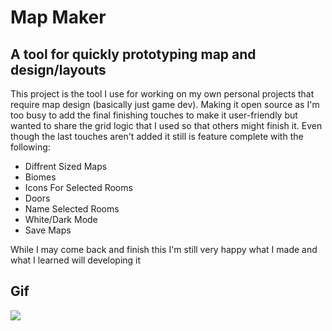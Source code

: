 # Map Maker

## A tool for quickly prototyping map and design/layouts

This project is the tool I use for working on my own personal projects that require map design (basically just game dev). Making it open source as I'm too busy to add the final finishing touches to make it user-friendly but wanted to share the grid logic that I used so that others might finish it. Even though the last touches aren't added it still is feature complete with the following:

* Diffrent Sized Maps
* Biomes
* Icons For Selected Rooms
* Doors
* Name Selected Rooms
* White/Dark Mode
* Save Maps

While I may come back and finish this I'm still very happy what I made and what I learned will developing it

## Gif
![](MapMaker.gif)